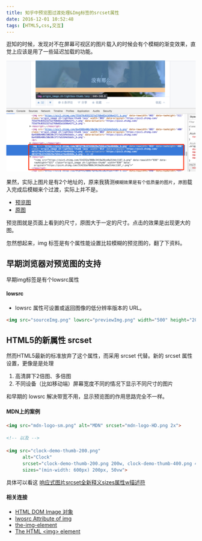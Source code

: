 ```yaml
---
title: 知乎中预览图过渡处理&Img标签的srcset属性
date: 2016-12-01 10:52:48
tags: [HTML5,css,交互]
---
```



逛知的时候，发现对不在屏幕可视区的图片载入的时候会有个模糊的渐变效果，直觉上应该是用了一些延迟加载的功能。

![知乎上图片多个源](/images/zhihu-lazy-image.png)

果然，实际上图片是有2个地址的，原来我猜测`模糊效果是有个低质量的图片`，`原图`载入完成后模糊来个过渡，实际上并不是。

- [预览图](https://pic3.zhimg.com/407d770c67426629a7b94cef4e48468e_r.png)
- [原图](https://pic3.zhimg.com/407d770c67426629a7b94cef4e48468e_r.png)

预览图就是页面上看到的尺寸，原图大于一定的尺寸。点击的效果是出现更大的图。

忽然想起来，img 标签是有个属性能设置比较模糊的预览图的，翻了下资料。

## 早期浏览器对预览图的支持

早期img标签是有个lowsrc属性

#### lowsrc

- lowsrc 属性可设置或返回图像的低分辨率版本的 URL。


````html
<img src="sourceImg.png" lowsrc="previewImg.png" width="500" height="2000">
````

## HTML5的新属性 srcset

然而HTML5最新的标准放弃了这个属性，而采用 srcset 代替。新的 srcset 属性设置，更像是是处理

1. 高清屏下2倍图、多倍图
2. 不同设备（比如移动端）屏幕宽度不同的情况下显示不同尺寸的图片

和早期的 lowsrc 解决带宽不用，显示预览图的作用思路完全不一样。

#### MDN上的案例

```` html
<img src="mdn-logo-sm.png" alt="MDN" srcset="mdn-logo-HD.png 2x">

<!-- 以及 -->

<img src="clock-demo-thumb-200.png"
      alt="Clock"
      srcset="clock-demo-thumb-200.png 200w, clock-demo-thumb-400.png 400w"
      sizes="(min-width: 600px) 200px, 50vw">
````

具体可以看这 [响应式图片srcset全新释义sizes属性w描述符](http://www.zhangxinxu.com/wordpress/2014/10/responsive-images-srcset-size-w-descriptor/)



#### 相关连接

- [HTML DOM Image 对象](http://www.w3school.com.cn/jsref/dom_obj_image.asp)
- [lwosrc Attribute of img ](http://html.com/attributes/img-lowsrc/)
- [the-img-element](https://w3c.github.io/html/semantics-embedded-content.html#the-img-element)
- [The HTML &lt;img&gt; element](https://developer.mozilla.org/en-US/docs/Web/HTML/Element/img)
